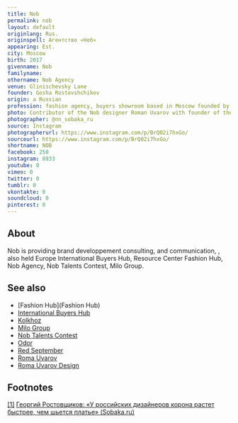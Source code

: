 ```yaml
---
title: Nob
permalink: nob
layout: default
originlang: Rus.
originspell: Агентство «Ноб»
appearing: Est.
city: Moscow
birth: 2017
givenname: Nob
familyname:
othername: Nob Agency
venue: Glinischevsky Lane
founder: Gosha Rostovshchikov
origin: a Russian
profession: fashion agency, buyers showroom based in Moscow founded by Gosha Rostovshchikov
photo: Contributor of the Nob designer Roman Uvarov with founder of the agency Gosha Rostovshchikov at Nizhny Novgorod
photographer: @nn_sobaka_ru
source: Instagram
photographerurl: https://www.instagram.com/p/BrQ02i7hxGo/
sourceurl: https://www.instagram.com/p/BrQ02i7hxGo/
shortname: NOB
facebook: 250
instagram: 8933
youtube: 0
vimeo: 0
twitter: 0
tumblr: 0
vkontakte: 0
soundcloud: 0
pinterest: 0
---
```

## About

Nob is providing brand developpement consulting, and communication, , also held Europe International Buyers Hub, Resource Center Fashion Hub, Nob Agency, Nob Talents Contest, Milo Group.

## See also

+ [Fashion Hub](Fashion Hub)
+ [International Buyers Hub](index)
+ [Kolkhoz](index)
+ [Milo Group](index)
+ [Nob Talents Contest](index)
+ [Odor](index)
+ [Red September](index)
+ [Roma Uvarov](uvarov-roman)
+ [Roma Uvarov Design](roma-uvarov-design)

## Footnotes

[[1]](#a1) <span id="f1"></span> [Георгий Ростовщиков: «У российских дизайнеров корона растет быстрее, чем шьется платье» (Sobaka.ru)](http://www.sobaka.ru/fashion/heroes/78886)
